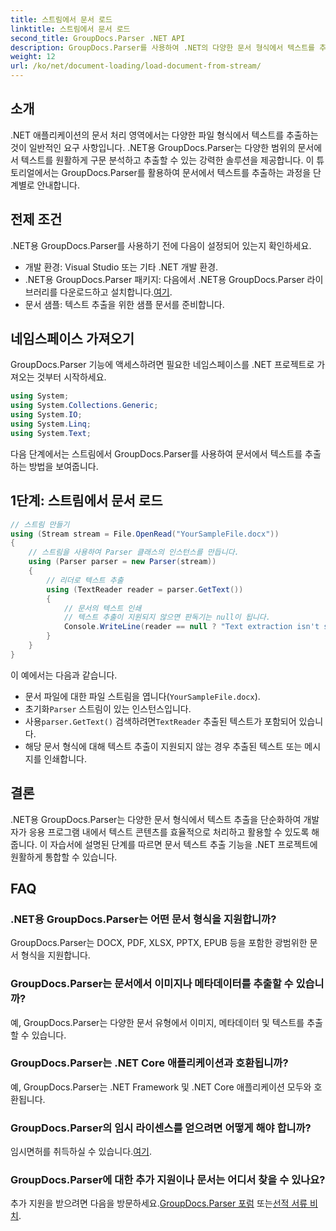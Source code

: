 ```yaml
---
title: 스트림에서 문서 로드
linktitle: 스트림에서 문서 로드
second_title: GroupDocs.Parser .NET API
description: GroupDocs.Parser를 사용하여 .NET의 다양한 문서 형식에서 텍스트를 추출하는 방법을 알아보세요. 코드 예제가 포함된 단계별 가이드입니다.
weight: 12
url: /ko/net/document-loading/load-document-from-stream/
---
```

## 소개
.NET 애플리케이션의 문서 처리 영역에서는 다양한 파일 형식에서 텍스트를 추출하는 것이 일반적인 요구 사항입니다. .NET용 GroupDocs.Parser는 다양한 범위의 문서에서 텍스트를 원활하게 구문 분석하고 추출할 수 있는 강력한 솔루션을 제공합니다. 이 튜토리얼에서는 GroupDocs.Parser를 활용하여 문서에서 텍스트를 추출하는 과정을 단계별로 안내합니다.
## 전제 조건
.NET용 GroupDocs.Parser를 사용하기 전에 다음이 설정되어 있는지 확인하세요.
- 개발 환경: Visual Studio 또는 기타 .NET 개발 환경.
-  .NET용 GroupDocs.Parser 패키지: 다음에서 .NET용 GroupDocs.Parser 라이브러리를 다운로드하고 설치합니다.[여기](https://releases.groupdocs.com/parser/net/).
- 문서 샘플: 텍스트 추출을 위한 샘플 문서를 준비합니다.
## 네임스페이스 가져오기
GroupDocs.Parser 기능에 액세스하려면 필요한 네임스페이스를 .NET 프로젝트로 가져오는 것부터 시작하세요.
```csharp
using System;
using System.Collections.Generic;
using System.IO;
using System.Linq;
using System.Text;
```

다음 단계에서는 스트림에서 GroupDocs.Parser를 사용하여 문서에서 텍스트를 추출하는 방법을 보여줍니다.
## 1단계: 스트림에서 문서 로드
```csharp
// 스트림 만들기
using (Stream stream = File.OpenRead("YourSampleFile.docx"))
{
    // 스트림을 사용하여 Parser 클래스의 인스턴스를 만듭니다.
    using (Parser parser = new Parser(stream))
    {
        // 리더로 텍스트 추출
        using (TextReader reader = parser.GetText())
        {
            // 문서의 텍스트 인쇄
            // 텍스트 추출이 지원되지 않으면 판독기는 null이 됩니다.
            Console.WriteLine(reader == null ? "Text extraction isn't supported" : reader.ReadToEnd());
        }
    }
}
```
이 예에서는 다음과 같습니다.
- 문서 파일에 대한 파일 스트림을 엽니다(`YourSampleFile.docx`).
-  초기화`Parser` 스트림이 있는 인스턴스입니다.
-  사용`parser.GetText()` 검색하려면`TextReader` 추출된 텍스트가 포함되어 있습니다.
- 해당 문서 형식에 대해 텍스트 추출이 지원되지 않는 경우 추출된 텍스트 또는 메시지를 인쇄합니다.
## 결론
.NET용 GroupDocs.Parser는 다양한 문서 형식에서 텍스트 추출을 단순화하여 개발자가 응용 프로그램 내에서 텍스트 콘텐츠를 효율적으로 처리하고 활용할 수 있도록 해줍니다. 이 자습서에 설명된 단계를 따르면 문서 텍스트 추출 기능을 .NET 프로젝트에 원활하게 통합할 수 있습니다.

## FAQ
### .NET용 GroupDocs.Parser는 어떤 문서 형식을 지원합니까?
GroupDocs.Parser는 DOCX, PDF, XLSX, PPTX, EPUB 등을 포함한 광범위한 문서 형식을 지원합니다.
### GroupDocs.Parser는 문서에서 이미지나 메타데이터를 추출할 수 있습니까?
예, GroupDocs.Parser는 다양한 문서 유형에서 이미지, 메타데이터 및 텍스트를 추출할 수 있습니다.
### GroupDocs.Parser는 .NET Core 애플리케이션과 호환됩니까?
예, GroupDocs.Parser는 .NET Framework 및 .NET Core 애플리케이션 모두와 호환됩니다.
### GroupDocs.Parser의 임시 라이센스를 얻으려면 어떻게 해야 합니까?
 임시면허를 취득하실 수 있습니다.[여기](https://purchase.groupdocs.com/temporary-license/).
### GroupDocs.Parser에 대한 추가 지원이나 문서는 어디서 찾을 수 있나요?
 추가 지원을 받으려면 다음을 방문하세요.[GroupDocs.Parser 포럼](https://forum.groupdocs.com/c/parser/17) 또는[선적 서류 비치](https://tutorials.groupdocs.com/parser/net/).
